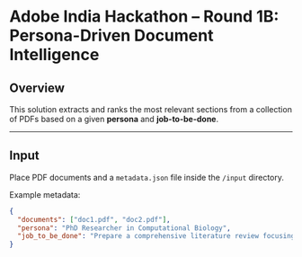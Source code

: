 # Adobe India Hackathon – Round 1B: Persona-Driven Document Intelligence

## Overview

This solution extracts and ranks the most relevant sections from a collection of PDFs based on a given **persona** and **job-to-be-done**.

---

## Input

Place PDF documents and a `metadata.json` file inside the `/input` directory.

Example metadata:

```json
{
  "documents": ["doc1.pdf", "doc2.pdf"],
  "persona": "PhD Researcher in Computational Biology",
  "job_to_be_done": "Prepare a comprehensive literature review focusing on methodologies, datasets, and performance benchmarks"
}
